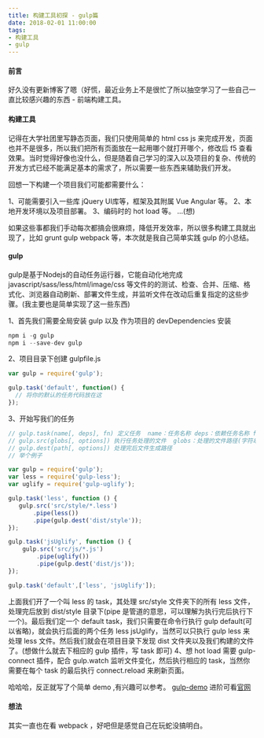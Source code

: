 ```yaml
---
title: 构建工具初探 - gulp篇
date: 2018-02-01 11:00:00
tags:
- 构建工具
- gulp
---
```


#### 前言

好久没有更新博客了嗯（好慌，最近业务上不是很忙了所以抽空学习了一些自己一直比较感兴趣的东西 - 前端构建工具。

<!-- more -->
#### 构建工具

记得在大学社团里写静态页面，我们只使用简单的 html css js 来完成开发，页面也并不是很多，所以我们把所有页面放在一起用哪个就打开哪个，修改后 f5 查看效果。当时觉得好像也没什么，但是随着自己学习的深入以及项目的复杂、传统的开发方式已经不能满足基本的需求了，所以需要一些东西来辅助我们开发。

回想一下构建一个项目我们可能都需要什么：

1、可能需要引入一些库 jQuery UI库等，框架及其附属 Vue Angular 等。
2、本地开发环境以及项目部署。
3、编码时的 hot load 等。
...(想)

如果这些事都我们手动每次都搞会很麻烦，降低开发效率，所以很多构建工具就出现了，比如 grunt gulp webpack 等，本次就是我自己简单实践 gulp 的小总结。


#### gulp

gulp是基于Nodejs的自动任务运行器，它能自动化地完成javascript/sass/less/html/image/css 等文件的的测试、检查、合并、压缩、格式化、浏览器自动刷新、部署文件生成，并监听文件在改动后重复指定的这些步骤。(我主要也是简单实现了这一些东西)

1、首先我们需要全局安装 gulp 以及 作为项目的 devDependencies 安装

``` javascript
npm i -g gulp
npm i --save-dev gulp
```
2、项目目录下创建 gulpfile.js

``` javascript
var gulp = require('gulp');

gulp.task('default', function() {
  // 将你的默认的任务代码放在这
});
```

3、开始写我们的任务

``` javascript
// gulp.task(name[, deps], fn) 定义任务  name：任务名称 deps：依赖任务名称 fn：回调函数
// gulp.src(globs[, options]) 执行任务处理的文件  globs：处理的文件路径(字符串或者字符串数组)
// gulp.dest(path[, options]) 处理完后文件生成路径
// 举个例子

var gulp = require('gulp');
var less = require('gulp-less');
var uglify = require('gulp-uglify');

gulp.task('less', function () {
   gulp.src('src/style/*.less')
       .pipe(less())
       .pipe(gulp.dest('dist/style'));
});

gulp.task('jsUglify', function () {
    gulp.src('src/js/*.js')
        .pipe(uglify())
        .pipe(gulp.dest('dist/js'));
});

gulp.task('default',['less', 'jsUglify']);
```

上面我们开了一个叫 less 的 task，其处理 src/style 文件夹下的所有 less
文件，处理完后放到 dist/style 目录下(pipe 是管道的意思，可以理解为执行完后执行下一个)。最后我们定一个 default task，我们只需要在命令行执行 gulp default(可以省略)，就会执行后面的两个任务 less jsUglify，当然可以只执行 gulp less 来处理 less 文件。然后我们就会在项目目录下发现 dist 文件夹以及我们构建的文件了。(想做什么就去下相应的 gulp 插件，写 task 即可)
4、想 hot load
需要 gulp-connect 插件，配合 gulp.watch 监听文件变化，然后执行相应的 task，当然你需要在每个 task 的最后执行 connect.reload 来刷新页面。

哈哈哈，反正就写了个简单 demo ,有兴趣可以参考。
[gulp-demo](https://github.com/liuzhenkn/IT-FE-build)
进阶可看[官网](https://www.gulpjs.com.cn/)


#### 想法

其实一直也在看 webpack ，好吧但是感觉自己在玩蛇没搞明白。
